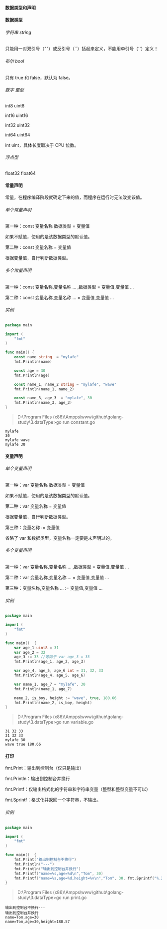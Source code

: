 #### 数据类型和声明

#### 数据类型

###### 字符串 string

只能用一对双引号（""）或反引号（``）括起来定义，不能用单引号（''）定义！

###### 布尔 bool

只有 true 和 false，默认为 false。

###### 数字 整型

int8 uint8

int16 uint16

int32 uint32

int64 uint64

int uint，具体长度取决于 CPU 位数。

###### 浮点型

float32 float64

#### 常量声明

常量，在程序编译阶段就确定下来的值，而程序在运行时无法改变该值。

###### 单个常量声明

第一种：const 变量名称 数据类型 = 变量值

如果不赋值，使用的是该数据类型的默认值。

第二种：const 变量名称 = 变量值

根据变量值，自行判断数据类型。

###### 多个常量声明

第一种：const 变量名称,变量名称 ... ,数据类型 = 变量值,变量值 ...

第二种：const 变量名称,变量名称 ... = 变量值,变量值 ...

###### 实例

````go
package main

import (
	"fmt"
)

func main() {
	const name string  = "mylafe"
	fmt.Println(name)

	const age = 30
	fmt.Println(age)

	const name_1, name_2 string = "mylafe", "wave"
	fmt.Println(name_1, name_2)

	const name_3, age_3  = "mylafe", 30
	fmt.Println(name_3, age_3)
}
````
    
> D:\Program Files (x86)\Ampps\www\github\golang-study\3.dataType>go run constant.go
  
    mylafe
    30
    mylafe wave
    mylafe 30

#### 变量声明

###### 单个变量声明

第一种：var 变量名称 数据类型 = 变量值

如果不赋值，使用的是该数据类型的默认值。

第二种：var 变量名称 = 变量值

根据变量值，自行判断数据类型。

第三种：变量名称 := 变量值

省略了 var 和数据类型，变量名称一定要是未声明过的。

###### 多个变量声明

第一种：var 变量名称,变量名称 ... ,数据类型 = 变量值,变量值 ...

第二种：var 变量名称,变量名称 ... = 变量值,变量值 ...

第三种：变量名称,变量名称 ... := 变量值,变量值 ...

###### 实例

````go
package main

import (
	"fmt"
)

func main()  {
	var age_1 uint8 = 31
	var age_2 = 32
	age_3 := 33 //等同于 var age_3 = 33
	fmt.Println(age_1, age_2, age_3)

	var age_4, age_5, age_6 int = 31, 32, 33
	fmt.Println(age_4, age_5, age_6)

	var name_1, age_7 = "mylafe", 30
	fmt.Println(name_1, age_7)

	name_2, is_boy, height := "wave", true, 180.66
	fmt.Println(name_2, is_boy, height)
}
````
    
> D:\Program Files (x86)\Ampps\www\github\golang-study\3.dataType>go run variable.go

    31 32 33
    31 32 33
    mylafe 30
    wave true 180.66

#### 打印

fmt.Print：输出到控制台（仅只是输出）

fmt.Println：输出到控制台并换行

fmt.Printf：仅输出格式化的字符串和字符串变量（整型和整型变量不可以）

fmt.Sprintf：格式化并返回一个字符串，不输出。

###### 实例

````go
package main

import (
	"fmt"
)

func main()  {
	fmt.Print("输出到控制台不换行")
	fmt.Println("---")
	fmt.Println("输出到控制台并换行")
	fmt.Printf("name=%s,age=%d\n","Tom", 30)
	fmt.Printf("name=%s,age=%d,height=%v\n","Tom", 30, fmt.Sprintf("%.2f", 180.567))
}
````
    
> D:\Program Files (x86)\Ampps\www\github\golang-study\3.dataType>go run print.go

    输出到控制台不换行---
    输出到控制台并换行
    name=Tom,age=30
    name=Tom,age=30,height=180.57
 